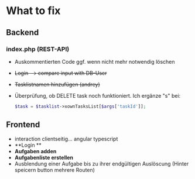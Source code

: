 # What to fix





## Backend



### index.php (REST-API)

- Auskommentierten Code ggf. wenn nicht mehr notwendig löschen

- ~~Login --> compare input with DB-User~~

- ~~Tasklistnamen hinzufügen (andrey)~~

- Überprüfung, ob DELETE task noch funktioniert. Ich ergänze "s" bei:

  ```php
  $task = $tasklist->xownTasksList[$args['taskId']];
  ```

  



## Frontend 

- interaction clientseitig... 
angular typescript
- **Login **
- **Aufgaben adden**
- **Aufgabenliste erstellen**
- Ausblendung einer Aufgabe bis zu ihrer endgültigen Auslöscung (Hinter speicern button mehrere Routen)